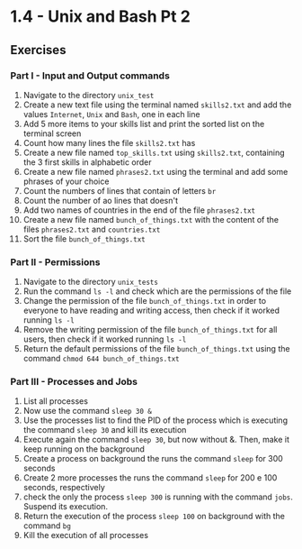 # 1.4 - Unix and Bash Pt 2

## Exercises

### Part I - Input and Output commands

1. Navigate to the directory ``unix_test``
2. Create a new text file using the terminal named ``skills2.txt`` and add the values ``Internet``, ``Unix`` and ``Bash``, one in each line
3. Add 5 more items to your skills list and print the sorted list on the terminal screen
4. Count how many lines the file ``skills2.txt`` has
5. Create a new file named ``top_skills.txt`` using ``skills2.txt``, containing the 3 first skills in alphabetic order
6. Create a new file named ``phrases2.txt`` using the terminal and add some phrases of your choice
7. Count the numbers of lines that contain of letters ``br``
8. Count the number of ao lines that doesn't
9. Add two names of countries in the end of the file ``phrases2.txt``
10. Create a new file named ``bunch_of_things.txt`` with the content of the files ``phrases2.txt`` and ``countries.txt``
11. Sort the file ``bunch_of_things.txt``

### Part II - Permissions

1. Navigate to the directory ``unix_tests``
2. Run the command ``ls -l`` and check which are the permissions of the file
3. Change the permission of the file ``bunch_of_things.txt`` in order to everyone to have reading and writing access, then check if it worked running ``ls -l``
4. Remove the writing permission of the file ``bunch_of_things.txt`` for all users, then check if it worked running ``ls -l``
5. Return the default permissions of the file ``bunch_of_things.txt`` using the command ``chmod 644 bunch_of_things.txt``

### Part III - Processes and Jobs

1. List all processes
2. Now use the command ``sleep 30 &``
3. Use the processes list to find the PID of the process which is executing the command ``sleep 30`` and kill its execution
4. Execute again the command ``sleep 30``, but now without &. Then, make it keep running on the background
5. Create a process on background the runs the command ``sleep`` for 300 seconds
6. Create 2 more processes the runs the command ``sleep`` for 200 e 100 seconds, respectively
7. check the only the process ``sleep 300`` is running with the command ``jobs``. Suspend its execution.
8. Return the execution of the process ``sleep 100`` on background with the command ``bg``
9. Kill the execution of all processes
